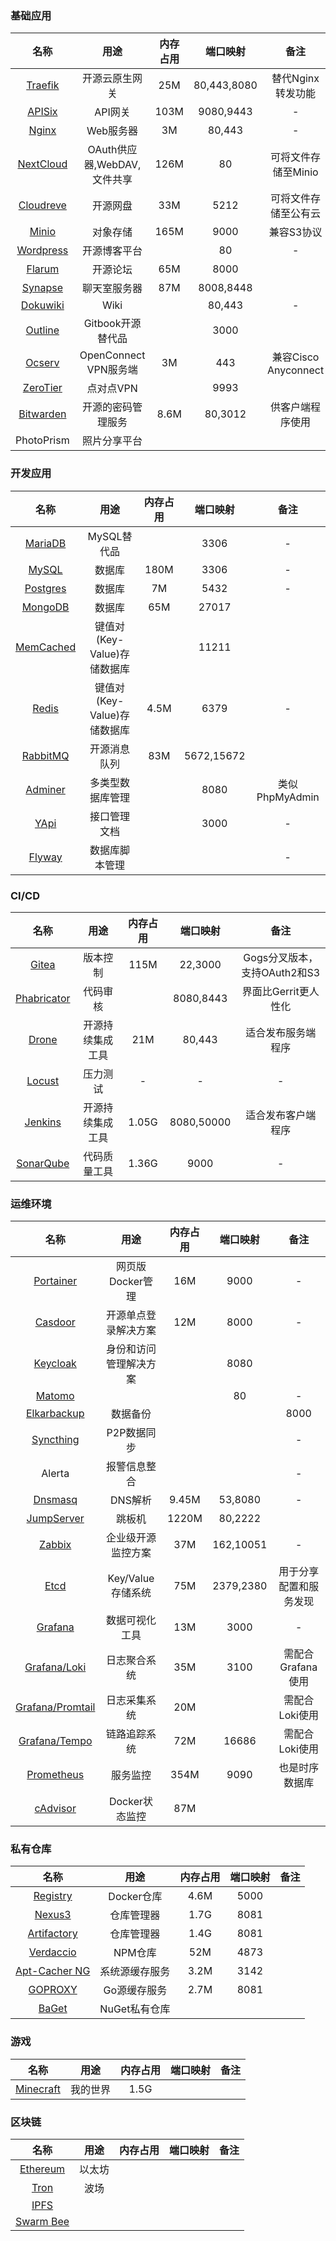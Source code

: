 
### 基础应用

| 名称 | 用途 | 内存占用 |   端口映射 | 备注 |
| :---: | :---: | :---: | :---: | :---: |
| [Traefik](catalog/base/traefik.md) | 开源云原生网关 | 25M | 80,443,8080 | 替代Nginx转发功能 |
| [APISix](catalog/base/apisix/apisix.md) | API网关 | 103M | 9080,9443 | - |
| [Nginx](catalog/base/nginx.md) | Web服务器 | 3M | 80,443 | - |
| [NextCloud](catalog/base/nexcloud.md) | OAuth供应器,WebDAV,文件共享 | 126M | 80 | 可将文件存储至Minio |
| [Cloudreve](catalog/base/cloudreve.md) | 开源网盘 | 33M | 5212 | 可将文件存储至公有云 |
| [Minio](catalog/base/minio.md) | 对象存储 | 165M | 9000 | 兼容S3协议 |
| [Wordpress](catalog/base/wordpress.md) | 开源博客平台 |  | 80 | - |
| [Flarum](catalog/base/flarum.md) | 开源论坛 | 65M | 8000 |  |
| [Synapse](catalog/base/synapse/synapse.md) | 聊天室服务器 | 87M | 8008,8448 |  |
| [Dokuwiki](catalog/base/dokuwiki.md) | Wiki |  | 80,443 | - |
| [Outline](catalog/base/outline.md) | Gitbook开源替代品 |  | 3000 |  |
| [Ocserv](catalog/base/ocserv.md) | OpenConnect VPN服务端 | 3M | 443 | 兼容Cisco Anyconnect |
| [ZeroTier](catalog/base/zerotier.md) | 点对点VPN |  | 9993 |  |
| [Bitwarden](catalog/base/bitwarden.md) | 开源的密码管理服务 | 8.6M | 80,3012 | 供客户端程序使用 |
| PhotoPrism | 照片分享平台 |  |  |  |

### 开发应用

| 名称 | 用途 | 内存占用 | 端口映射 | 备注 |
| :---: | :---: | :---: | :---: | :---: |
| [MariaDB](catalog/develop/database/mariadb.md) | MySQL替代品 |  | 3306 | - |
| [MySQL](catalog/develop/database/mysql/mysql.md) | 数据库 | 180M | 3306 | - |
| [Postgres](catalog/develop/database/postgres/postgres.md) | 数据库 | 7M | 5432 | - |
| [MongoDB](catalog/develop/database/mongodb/mongodb.md) | 数据库 | 65M | 27017 |  |
| [MemCached](catalog/develop/cache/memcached.md) | 键值对\(Key-Value\)存储数据库 |  | 11211 |  |
| [Redis](catalog/develop/cache/redis.md) | 键值对\(Key-Value\)存储数据库 | 4.5M | 6379 | - |
| [RabbitMQ](catalog/develop/cache/rabbitmq.md) | 开源消息队列 | 83M | 5672,15672 |  |
| [Adminer](catalog/develop/database/adminer.md) | 多类型数据库管理 |  | 8080 | 类似PhpMyAdmin |
| [YApi](catalog/develop/docs/yapi.md) | 接口管理文档 |  | 3000 | - |
| [Flyway](catalog/develop/docs/flyway.md) | 数据库脚本管理 |  |  | - |

### CI/CD

| 名称 | 用途 | 内存占用 | 端口映射 | 备注 |
| :---: | :---: | :---: | :---: | :---: |
| [Gitea](catalog/cicd/gitea.md) | 版本控制 | 115M | 22,3000 | Gogs分叉版本，支持OAuth2和S3 |
| [Phabricator](catalog/cicd/phabricator.md) | 代码审核 |  | 8080,8443 | 界面比Gerrit更人性化 |
| [Drone](catalog/cicd/drone/drone.md) | 开源持续集成工具 | 21M | 80,443 | 适合发布服务端程序 |
| [Locust](catalog/cicd/locust.md) | 压力测试 | - | - | - |
| [Jenkins](catalog/cicd/jenkins.md) | 开源持续集成工具 | 1.05G | 8080,50000 | 适合发布客户端程序 |
| [SonarQube](catalog/cicd/sonarqube.md) | 代码质量工具 | 1.36G | 9000 | - |


### 运维环境

| 名称 | 用途 | 内存占用 | 端口映射 | 备注 |
| :---: | :---: | :---: | :---: | :---: |
| [Portainer](catalog/ops/portainer.md) | 网页版Docker管理 | 16M | 9000 | - |
| [Casdoor](catalog/ops/casdoor.md) | 开源单点登录解决方案 | 12M | 8000 | - |
| [Keycloak](catalog/ops/keycloak.md) | 身份和访问管理解决方案 |  | 8080 |  |
| [Matomo](catalog/ops/matomo.md) |  |  | 80 | - |
| [Elkarbackup](catalog/ops/elkarbackup.md) | 数据备份 |  |  | 8000 |
| [Syncthing](catalog/ops/syncthing.md) | P2P数据同步 |  |  | - |
| Alerta | 报警信息整合 |  |  | - |
| [Dnsmasq](catalog/ops/dnsmasq.md) | DNS解析 | 9.45M | 53,8080 | - |
| [JumpServer](catalog/ops/jumpserver.md) | 跳板机 | 1220M | 80,2222 |  |
| [Zabbix](catalog/ops/zabbix/zabbix-server.md) | 企业级开源监控方案 | 37M | 162,10051 | - |
| [Etcd](catalog/ops/etcd.md) | Key/Value 存储系统 | 75M | 2379,2380 | 用于分享配置和服务发现 |
| [Grafana](catalog/ops/grafana/grafana.md) | 数据可视化工具 | 13M | 3000 | - |
| [Grafana/Loki](catalog/ops/grafana/grafana-loki.md) | 日志聚合系统 | 35M | 3100 | 需配合Grafana使用 |
| [Grafana/Promtail](catalog/ops/grafana/grafana-promtail.md) | 日志采集系统 | 20M |  | 需配合Loki使用 |
| [Grafana/Tempo](catalog/ops/grafana/grafana-tempo.md) | 链路追踪系统 | 72M | 16686 | 需配合Loki使用 |
| [Prometheus](catalog/ops/grafana/prometheus/prometheus.md) | 服务监控 | 354M | 9090 | 也是时序数据库 |
| [cAdvisor](catalog/ops/grafana/prometheus/cadvisor.md) | Docker状态监控 | 87M |  |  |

### 私有仓库

| 名称 | 用途 | 内存占用 | 端口映射 | 备注 |
| :---: | :---: | :---: | :---: | :---: |
| [Registry](catalog/repository/registry.md) | Docker仓库 | 4.6M | 5000 |  |
| [Nexus3](catalog/repository/nexus3.md) | 仓库管理器 | 1.7G | 8081 |  |
| [Artifactory](catalog/repository/artifactory-1.md) | 仓库管理器 | 1.4G | 8081 |  |
| [Verdaccio](catalog/repository/verdaccio.md) | NPM仓库 | 52M | 4873 |  |
| [Apt-Cacher NG](catalog/repository/apt-cacher-ng.md) | 系统源缓存服务 | 3.2M | 3142 |  |
| [GOPROXY](catalog/repository/goproxy.md) | Go源缓存服务 | 2.7M | 8081 |  |
| [BaGet](catalog/repository/baget.md) | NuGet私有仓库 |  |  |  |

### 游戏

| 名称 | 用途 | 内存占用 | 端口映射 | 备注 |
| :---: | :---: | :---: | :---: | :---: |
| [Minecraft](catalog/games/minecraft.md) | 我的世界 | 1.5G |  |  |

### 区块链

| 名称 | 用途 | 内存占用 | 端口映射 | 备注 |
| :---: | :---: | :---: | :---: | :---: |
| [Ethereum](catalog/blc/ethereum.md) | 以太坊 |  |  |  |
| [Tron](catalog/blc/tron.md) | 波场 |  |  |  |
| [IPFS](catalog/blc/ipfs.md) |  |  |  |  |
| [Swarm Bee](catalog/blc/bee.md) |  |  |  |  |

